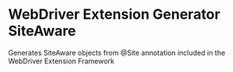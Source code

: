 WebDriver Extension Generator SiteAware
===================

Generates SiteAware objects from @Site annotation included in the WebDriver Extension Framework